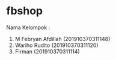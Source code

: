 # fbshop

   Nama Kelompok : 
1. M Febryan Afdillah 	 (201910370311148) 
2. Wariho Rudito   	     (201910370311120)
3. Firman   		         (201910370311114)
